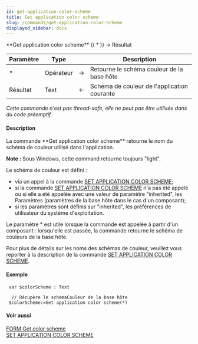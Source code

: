 ```yaml
---
id: get-application-color-scheme
title: Get application color scheme
slug: /commands/get-application-color-scheme
displayed_sidebar: docs
---
```


<!--REF #_command_.Get application color scheme.Syntax-->**Get application color scheme** {( * )} -> Résultat<!-- END REF-->
<!--REF #_command_.Get application color scheme.Params-->
| Paramètre | Type |  | Description |
| --- | --- | --- | --- |
| * | Opérateur | &#8594;  | Retourne le schéma couleur de la base hôte |
| Résultat | Text | &#8592; | Schéma de couleur de l'application courante |

<!-- END REF-->

*Cette commande n'est pas thread-safe, elle ne peut pas être utilisée dans du code préemptif.*


#### Description 

<!--REF #_command_.Get application color scheme.Summary-->La commande **Get application color scheme** retourne le nom du schéma de couleur utilisé dans l'application.<!-- END REF--> 

**Note :** Sous Windows, cette command retourne toujours "light".

Le schéma de couleur est défini :

* via un appel à la commande [SET APPLICATION COLOR SCHEME](set-application-color-scheme.md);
* si la commande [SET APPLICATION COLOR SCHEME](set-application-color-scheme.md) n'a pas été appelé ou si elle a été appelée avec une valeur de paramètre "inherited", les Paramètres (paramètres de la base hôte dans le cas d'un composant);
* si les paramètres sont définis sur "inherited", les préférences de utilisateur du système d'exploitation.

Le paramètre \* est utile lorsque la commande est appelée à partir d'un composant : lorsqu'elle est passée, la commande retourne le schéma de couleurs de la base hôte.

Pour plus de détails sur les noms des schémas de couleur, veuillez vous reporter à la description de la commande [SET APPLICATION COLOR SCHEME](set-application-color-scheme.md).

#### Exemple 

```4d
 var $colorScheme : Text
 
  // Récupère le schemaCouleur de la base hôte
 $colorScheme:=Get application color scheme(*)
```

#### Voir aussi 

[FORM Get color scheme](form-get-color-scheme.md)  
[SET APPLICATION COLOR SCHEME](set-application-color-scheme.md)  